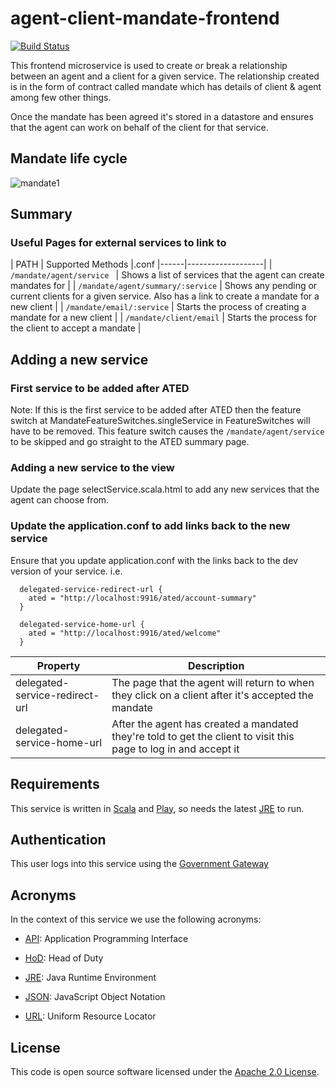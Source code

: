 agent-client-mandate-frontend
=============================

[![Build Status](https://travis-ci.org/hmrc/agent-client-mandate-frontend.svg)](https://travis-ci.org/hmrc/agent-client-mandate-frontend)

This frontend microservice is used to create or break a relationship between an agent and a client for a given service. 
The relationship created is in the form of contract called mandate which has details of client & agent among few other things. 

Once the mandate has been agreed it's stored in a datastore and ensures that the agent can work on behalf of the client for that service.

Mandate life cycle
------------------
![mandate1](https://user-images.githubusercontent.com/13600497/31657897-81b0041a-b327-11e7-8d73-4acec0f5bbe7.png)

## Summary

### Useful Pages for external services to link to

| PATH | Supported Methods |.conf
|------|-------------------|
| ```/mandate/agent/service ``` | Shows a list of services that the agent can create mandates for |
| ```/mandate/agent/summary/:service``` | Shows any pending or current clients for a given service. Also has a link to create a mandate for a new client |
| ```/mandate/email/:service``` | Starts the process of creating a mandate for a new client |
| ```/mandate/client/email``` | Starts the process for the client to accept a mandate |


## Adding a new service

### First service to be added after ATED
Note: If this is the first service to be added after ATED then the feature switch at MandateFeatureSwitches.singleService in FeatureSwitches will have to be removed.
This feature switch causes the ```/mandate/agent/service ``` to be skipped and go straight to the ATED summary page.

### Adding a new service to the view
Update the page selectService.scala.html to add any new services that the agent can choose from.

### Update the application.conf to add links back to the new service
Ensure that you update application.conf with the links back to the dev version of your service.
i.e.

```
  delegated-service-redirect-url {
    ated = "http://localhost:9916/ated/account-summary"
  }

  delegated-service-home-url {
    ated = "http://localhost:9916/ated/welcome"
  }
```

| Property | Description |
|------|-------------------|
| delegated-service-redirect-url | The page that the agent will return to when they click on a client after it's accepted the mandate |
| delegated-service-home-url | After the agent has created a mandated they're told to get the client to visit this page to log in and accept it |

Requirements
------------

This service is written in [Scala] and [Play], so needs the latest [JRE] to run.


Authentication
------------

This user logs into this service using the [Government Gateway]


Acronyms
--------

In the context of this service we use the following acronyms:

* [API]: Application Programming Interface

* [HoD]: Head of Duty

* [JRE]: Java Runtime Environment

* [JSON]: JavaScript Object Notation

* [URL]: Uniform Resource Locator

License
-------

This code is open source software licensed under the [Apache 2.0 License].

[Scala]: http://www.scala-lang.org/
[Play]: http://playframework.com/
[JRE]: http://www.oracle.com/technetwork/java/javase/overview/index.html

[Government Gateway]: http://www.gateway.gov.uk/

[API]: https://en.wikipedia.org/wiki/Application_programming_interface
[HoD]: http://webarchive.nationalarchives.gov.uk/+/http://www.hmrc.gov.uk/manuals/sam/samglossary/samgloss249.htm
[JSON]: http://json.org/
[URL]: https://en.wikipedia.org/wiki/Uniform_Resource_Locator

[Apache 2.0 License]: http://www.apache.org/licenses/LICENSE-2.0.html
